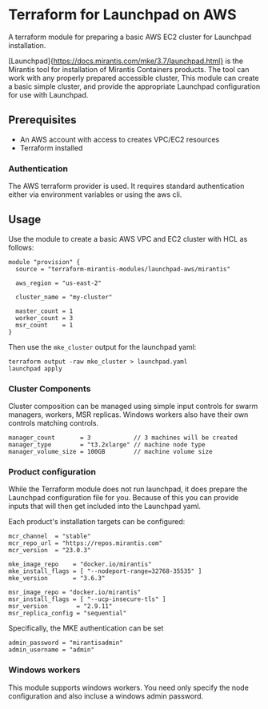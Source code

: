 # Terraform for Launchpad on AWS

A terraform module for preparing a basic AWS EC2 cluster for Launchpad installation.

[Launchpad]{https://docs.mirantis.com/mke/3.7/launchpad.html} is the Mirantis tool for installation 
of Mirantis Containers products. The tool can work with any properly prepared accessible cluster,
This module can create a basic simple cluster, and provide the appropriate Launchpad configuration
for use with Launchpad.

## Prerequisites

* An AWS account with access to creates VPC/EC2 resources
* Terraform installed

### Authentication

The AWS terraform provider is used. It requires standard authentication either via environment
variables or using the aws cli.

## Usage

Use the module to create a basic AWS VPC and EC2 cluster with HCL as follows:

```
module "provision" {
  source = "terraform-mirantis-modules/launchpad-aws/mirantis"

  aws_region = "us-east-2"

  cluster_name = "my-cluster" 

  master_count = 1
  worker_count = 3
  msr_count    = 1
}
```

Then use the `mke_cluster` output for the launchpad yaml:

```
terraform output -raw mke_cluster > launchpad.yaml
launchpad apply
```

### Cluster Components

Cluster composition can be managed using simple input controls for swarm managers, workers, 
MSR replicas. Windows workers also have their own controls matching controls.

```
manager_count       = 3            // 3 machines will be created
manager_type        = "t3.2xlarge" // machine node type
manager_volume_size = 100GB        // machine volume size
```

### Product configuration

While the Terraform module does not run launchpad, it does prepare the Launchpad configuration
file for you. Because of this you can provide inputs that will then get included into the 
Launchpad yaml.

Each product's installation targets can be configured: 

```
mcr_channel  = "stable"
mcr_repo_url = "https://repos.mirantis.com"
mcr_version  = "23.0.3"

mke_image_repo    = "docker.io/mirantis"
mke_install_flags = [ "--nodeport-range=32768-35535" ]
mke_version       = "3.6.3"

msr_image_repo = "docker.io/mirantis"
msr_install_flags = [ "--ucp-insecure-tls" ]
msr_version        = "2.9.11"
msr_replica_config = "sequential"
```

Specifically, the MKE authentication can be set

```
admin_password = "mirantisadmin"
admin_username = "admin"
```

### Windows workers 

This module supports windows workers. You need only specify the node configuration 
and also incluse a windows admin password.
